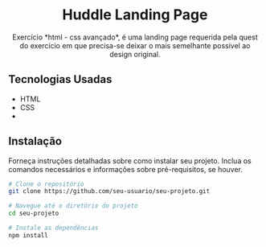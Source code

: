 <h1 align="center">Huddle Landing Page</h1>

<p align="center">
  Exercício *html - css avançado*, é uma landing page requerida pela quest do exercício em que precisa-se deixar o mais semelhante possivel ao design original.
</p>

## Tecnologias Usadas

  - HTML
  - CSS
  - 
## Instalação

Forneça instruções detalhadas sobre como instalar seu projeto. Inclua os comandos necessários e informações sobre pré-requisitos, se houver.

```bash
# Clone o repositório
git clone https://github.com/seu-usuario/seu-projeto.git

# Navegue até o diretório do projeto
cd seu-projeto

# Instale as dependências
npm install
```
